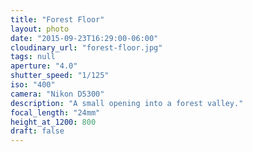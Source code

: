 ```yaml
---
title: "Forest Floor"
layout: photo
date: "2015-09-23T16:29:00-06:00"
cloudinary_url: "forest-floor.jpg"
tags: null
aperture: "4.0"
shutter_speed: "1/125"
iso: "400"
camera: "Nikon D5300"
description: "A small opening into a forest valley."
focal_length: "24mm"
height_at_1200: 800
draft: false
---
```

